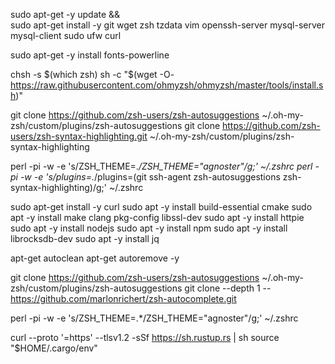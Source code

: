 sudo  apt-get -y update &&\
 sudo apt-get install -y git wget zsh tzdata vim openssh-server mysql-server mysql-client sudo ufw curl

sudo apt-get -y install fonts-powerline


chsh -s $(which zsh)
 sh -c "$(wget -O- https://raw.githubusercontent.com/ohmyzsh/ohmyzsh/master/tools/install.sh)"

 git clone https://github.com/zsh-users/zsh-autosuggestions ~/.oh-my-zsh/custom/plugins/zsh-autosuggestions
 git clone https://github.com/zsh-users/zsh-syntax-highlighting.git ~/.oh-my-zsh/custom/plugins/zsh-syntax-highlighting

 perl -pi -w -e 's/ZSH_THEME=.*/ZSH_THEME="agnoster"/g;' ~/.zshrc 
 perl -pi -w -e 's/plugins=.*/plugins=(git ssh-agent zsh-autosuggestions zsh-syntax-highlighting)/g;' ~/.zshrc

sudo apt-get install -y curl
sudo apt -y install build-essential cmake
sudo apt -y install make clang pkg-config libssl-dev
sudo apt -y install httpie
sudo apt -y install nodejs
sudo apt -y install npm
sudo apt -y install librocksdb-dev
sudo apt -y install jq


apt-get autoclean 
apt-get autoremove -y 




git clone https://github.com/zsh-users/zsh-autosuggestions ~/.oh-my-zsh/custom/plugins/zsh-autosuggestions
git clone --depth 1 -- https://github.com/marlonrichert/zsh-autocomplete.git

perl -pi -w -e 's/ZSH_THEME=.*/ZSH_THEME="agnoster"/g;' ~/.zshrc 

   curl --proto '=https' --tlsv1.2 -sSf https://sh.rustup.rs | sh
   source "$HOME/.cargo/env"
